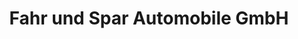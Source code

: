 ---
title: "Fahr und Spar Automobile GmbH"
url: /weilheim-in-oberbayern/fahr-und-spar-automobile-gmbh/
shop: Autohaus
---